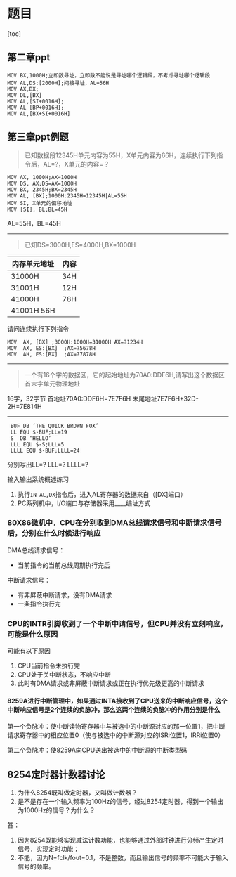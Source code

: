 # 题目

[toc]

## 第二章ppt

```assembly
MOV BX,1000H;立即数寻址，立即数不能说是寻址哪个逻辑段，不考虑寻址哪个逻辑段
MOV AL,DS:[2000H];间接寻址，AL=56H
MOV AX,BX;
MOV DL,[BX]
MOV AL,[SI+0016H];
MOV AL [BP+0016H];
MOV AL,[BX+SI+0016H]
```

## 第三章ppt例题

>已知数据段12345H单元内容为55H，X单元内容为66H，连续执行下列指令后，AL=?，X单元的内容=？

```assembly
MOV AX, 1000H;AX=1000H
MOV DS, AX;DS=AX=1000H
MOV BX, 2345H;BX=2345H
MOV AL, [BX];1000H:2345H=12345H|AL=55H
MOV SI, X单元的偏移地址
MOV [SI], BL;BL=45H
```

AL=55H，BL=45H

---
>已知DS=3000H,ES=4000H,BX=1000H

| 内存单元地址 |      内容|
|---|---|
| 31000H|            34H|
| 31001H          |  12H  |
| 41000H          |  78H  |
| 41001H            56H  |
请问连续执行下列指令

```assembly
MOV  AX, [BX] ;3000H:1000H=31000H AX=?1234H
MOV  AX, ES:[BX]  ;AX=?5678H
MOV  AH, ES:[BX]  ;AX=?7878H
```

---
> 一个有16个字的数据区，它的起始地址为70A0:DDF6H,请写出这个数据区首末字单元物理地址

16字，32字节
首地址70A0:DDF6H=7E7F6H
末尾地址7E7F6H+32D-2H=7E814H

---

```assembly
 BUF DB ‘THE QUICK BROWN FOX’
 LL EQU $-BUF;LL=19
 S  DB ‘HELLO’
 LLL EQU $-S;LLL=5
 LLLL EQU $-BUF;LLLL=24
```

分别写出LL=? LLL=? LLLL=?

输入输出系统概述练习

1. 执行`IN AL,DX`指令后，进入AL寄存器的数据来自（[DX]端口）
2. PC系列机中，I/O端口与存储器采用____编址方式

### 80X86微机中，CPU在分别收到DMA总线请求信号和中断请求信号后，分别在什么时候进行响应

DMA总线请求信号：

- 当前指令的当前总线周期执行完后

中断请求信号：

- 有非屏蔽中断请求，没有DMA请求
- 一条指令执行完

### CPU的INTR引脚收到了一个中断申请信号，但CPU并没有立刻响应，可能是什么原因

可能有以下原因

1. CPU当前指令未执行完
2. CPU处于关中断状态，不响应中断
3. 此时有DMA请求或非屏蔽中断请求或正在执行优先级更高的中断请求

#### 8259A进行中断管理中，如果通过INTA接收到了CPU送来的中断响应信号，这个中断响应信号是2个连续的负脉冲，那么这两个连续的负脉冲的作用分别是什么

第一个负脉冲：使中断读物寄存器中与被选中的中断源对应的那一位置1，把中断请求寄存器中的相应位置0（使与被选中的中断源对应的ISRi位置1，IRRi位置0）

第二个负脉冲：使8259A向CPU送出被选中的中断源的中断类型码

## 8254定时器计数器讨论

1. 为什么8254既叫做定时器，又叫做计数器？
2. 是不是存在一个输入频率为100Hz的信号，经过8254定时器，得到一个输出为1000Hz的信号？为什么？

答：

1. 因为8254既能够实现减法计数功能，也能够通过外部时钟进行分频产生定时信号，实现定时功能；
2. 不能，因为N=fclk/fout=0.1，不是整数，而且输出信号的频率不可能大于输入信号的频率。

